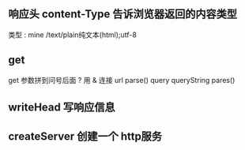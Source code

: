 ## 响应头 content-Type 告诉浏览器返回的内容类型
   类型 : mine  /text/plain纯文本(html);utf-8

## get 
  get 参数拼到问号后面 ? 用 & 连接
  url parse() query 
  queryString pares()

## writeHead 写响应信息
## createServer 创建一个 http服务